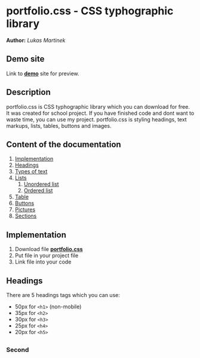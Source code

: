 # portfolio.css - CSS typhographic library
**Author:** *Lukas Martinek*
## Demo site
Link to **[demo](https://pslib-cz.github.io/2022l4web-css-typographic-library-Lukas-Martinek/)** site for preview.
## Description
portfolio.css is CSS typhographic library which you can download for free. It was created for school project. If you have finished code and dont want to waste time, you can use my project. portfolio.css is styling headings, text markups, lists, tables, buttons and images.
## Content of the documentation
1. [Implementation](#Implementation)
3. [Headings](#Headings)
4. [Types of text](#Types-of-text)
6. [Lists](#Lists)
    1. [Unordered list](#Unordered-list)
    2. [Ordered list](#Ordered-list)
7. [Table](#Table)
9. [Buttons](#Buttons)
10. [Pictures](#Pictures)
12. [Sections](#sections)
## Implementation
1. Download file **[portfolio.css](https://github.com/pslib-cz/2022l4web-css-typographic-library-Lukas-Martinek/blob/master/portfolio.css)**
2. Put file in your project file
3. Link file into your code
    <link href="portfolio.css" rel="stylesheet">
## Headings
There are 5 headings tags which you can use:
* 50px for `<h1>` (non-mobile)
* 35px for `<h2>`
* 30px for `<h3>`
* 25px for `<h4>`
* 20px for `<h5>`
##
### Second
